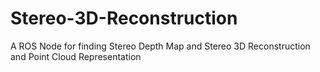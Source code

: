 # Stereo-3D-Reconstruction
A ROS Node for finding Stereo Depth Map and Stereo 3D Reconstruction and Point Cloud Representation
